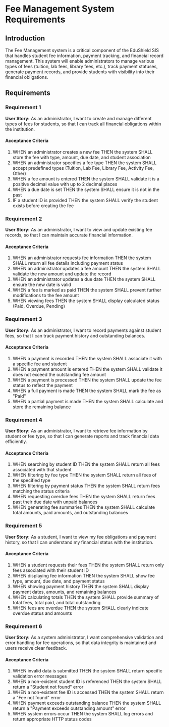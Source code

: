 # Fee Management System Requirements

## Introduction

The Fee Management system is a critical component of the EduShield SIS that handles student fee information, payment tracking, and financial record management. This system will enable administrators to manage various types of fees (tuition, lab fees, library fees, etc.), track payment statuses, generate payment records, and provide students with visibility into their financial obligations.

## Requirements

### Requirement 1

**User Story:** As an administrator, I want to create and manage different types of fees for students, so that I can track all financial obligations within the institution.

#### Acceptance Criteria

1. WHEN an administrator creates a new fee THEN the system SHALL store the fee with type, amount, due date, and student association
2. WHEN an administrator specifies a fee type THEN the system SHALL accept predefined types (Tuition, Lab Fee, Library Fee, Activity Fee, Other)
3. WHEN a fee amount is entered THEN the system SHALL validate it is a positive decimal value with up to 2 decimal places
4. WHEN a due date is set THEN the system SHALL ensure it is not in the past
5. IF a student ID is provided THEN the system SHALL verify the student exists before creating the fee

### Requirement 2

**User Story:** As an administrator, I want to view and update existing fee records, so that I can maintain accurate financial information.

#### Acceptance Criteria

1. WHEN an administrator requests fee information THEN the system SHALL return all fee details including payment status
2. WHEN an administrator updates a fee amount THEN the system SHALL validate the new amount and update the record
3. WHEN an administrator updates a due date THEN the system SHALL ensure the new date is valid
4. WHEN a fee is marked as paid THEN the system SHALL prevent further modifications to the fee amount
5. WHEN viewing fees THEN the system SHALL display calculated status (Paid, Overdue, Pending)

### Requirement 3

**User Story:** As an administrator, I want to record payments against student fees, so that I can track payment history and outstanding balances.

#### Acceptance Criteria

1. WHEN a payment is recorded THEN the system SHALL associate it with a specific fee and student
2. WHEN a payment amount is entered THEN the system SHALL validate it does not exceed the outstanding fee amount
3. WHEN a payment is processed THEN the system SHALL update the fee status to reflect the payment
4. WHEN a full payment is made THEN the system SHALL mark the fee as "Paid"
5. WHEN a partial payment is made THEN the system SHALL calculate and store the remaining balance

### Requirement 4

**User Story:** As an administrator, I want to retrieve fee information by student or fee type, so that I can generate reports and track financial data efficiently.

#### Acceptance Criteria

1. WHEN searching by student ID THEN the system SHALL return all fees associated with that student
2. WHEN filtering by fee type THEN the system SHALL return all fees of the specified type
3. WHEN filtering by payment status THEN the system SHALL return fees matching the status criteria
4. WHEN requesting overdue fees THEN the system SHALL return fees past their due date with unpaid balances
5. WHEN generating fee summaries THEN the system SHALL calculate total amounts, paid amounts, and outstanding balances

### Requirement 5

**User Story:** As a student, I want to view my fee obligations and payment history, so that I can understand my financial status with the institution.

#### Acceptance Criteria

1. WHEN a student requests their fees THEN the system SHALL return only fees associated with their student ID
2. WHEN displaying fee information THEN the system SHALL show fee type, amount, due date, and payment status
3. WHEN showing payment history THEN the system SHALL display payment dates, amounts, and remaining balances
4. WHEN calculating totals THEN the system SHALL provide summary of total fees, total paid, and total outstanding
5. WHEN fees are overdue THEN the system SHALL clearly indicate overdue status and amounts

### Requirement 6

**User Story:** As a system administrator, I want comprehensive validation and error handling for fee operations, so that data integrity is maintained and users receive clear feedback.

#### Acceptance Criteria

1. WHEN invalid data is submitted THEN the system SHALL return specific validation error messages
2. WHEN a non-existent student ID is referenced THEN the system SHALL return a "Student not found" error
3. WHEN a non-existent fee ID is accessed THEN the system SHALL return a "Fee not found" error
4. WHEN payment exceeds outstanding balance THEN the system SHALL return a "Payment exceeds outstanding amount" error
5. WHEN system errors occur THEN the system SHALL log errors and return appropriate HTTP status codes